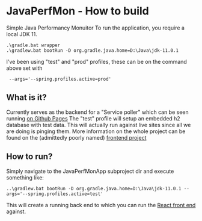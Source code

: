 # JavaPerfMon - How to build
Simple Java Performancy Monuitor
To run the application, you require a local JDK 11.

    .\gradle.bat wrapper
    .\gradlew.bat bootRun -D org.gradle.java.home=D:\Java\jdk-11.0.1

I've been using "test" and "prod" profiles, these can be on the command above set with 

     --args='--spring.profiles.active=prod'

## What is it?
Currently serves as the backend for a "Service poller" which can be seen running [on Github Pages](https://hemmels.github.io/reactapp)
The "test" profile will setup an embedded h2 database with test data. This will actually run against live sites since all we are doing is pinging them.
More information on the whole project can be found on the (admittedly poorly named) [frontend project](https://github.com/Hemmels/reactapp)

## How to run?
Simply navigate to the JavaPerfMonApp subproject dir and execute something like:

    ..\gradlew.bat bootRun -D org.gradle.java.home=D:\Java\jdk-11.0.1 --args='--spring.profiles.active=test'
    
This will create a running back end to which you can run the [React front end](https://github.com/Hemmels/reactapp) against.
